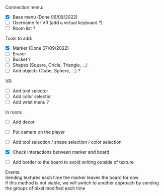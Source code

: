 Connection menu:
- [X] Base menu (Done 06/09/2022)
- [ ] Username for VR (add a virtual keyboard ?)
- [ ] Room list ?

Tools to add:  
- [x] Marker (Done 07/09/2022)
- [ ] Eraser
- [ ] Bucket ?
- [ ] Shapes (Square, Cricle, Triangle, ...)
- [ ] Add objects (Cube, Sphere, ...) ?

VR:
- [ ] Add tool selector
- [ ] Add color selector
- [ ] Add wrist menu ?

In room:
- [ ] Add decor
- [ ] Put camera on the player
- [ ] Add tool selection / shape selection / color selection
- [X] Check interactions between marker and board
- [ ] Add border to the board to avoid writing outside of texture


Events:  
    Sending textures each time the marker leaves the board for now  
    If this method is not viable, we will switch to another approach by sending the groups of pixel modified each time 
